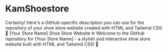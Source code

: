 # KamShoestore
 Certainly! Here's a GitHub-specific description you can use for the repository of your shoe store website created with HTML and Tailwind CSS:  👟 [Your Store Name] Shoe Store Website  🌐 Welcome to the GitHub repository for [Your Store Name] - a stylish and interactive shoe store website built with HTML and Tailwind CSS!  🚀 
